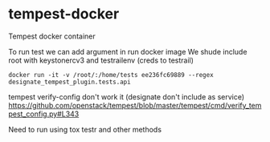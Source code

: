 # tempest-docker
Tempest docker container

To run test we can add argument in run docker image
We shude include root with keystonercv3 and testrailenv (creds to testrail)

    docker run -it -v /root/:/home/tests ee236fc69889 --regex designate_tempest_plugin.tests.api
    
tempest verify-config don't work it (designate don't include as service)
https://github.com/openstack/tempest/blob/master/tempest/cmd/verify_tempest_config.py#L343

Need to run using tox testr and other methods
